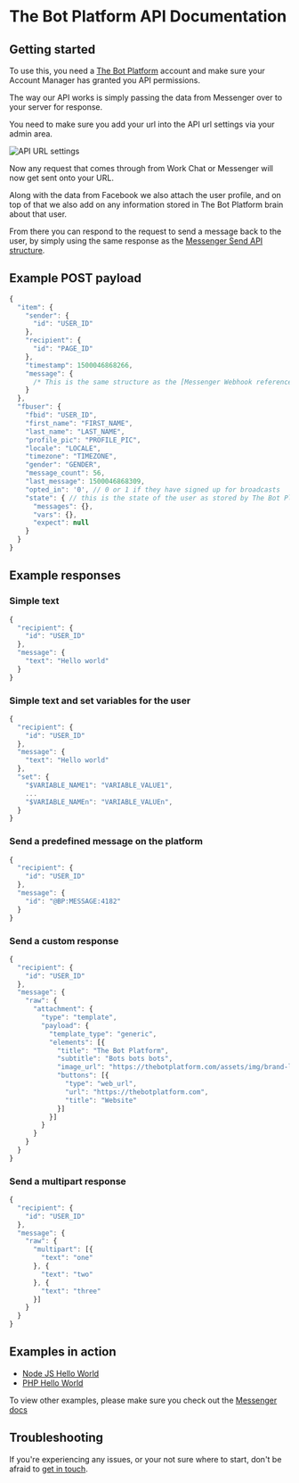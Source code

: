 # The Bot Platform API Documentation

## Getting started

To use this, you need a [The Bot Platform](http://thebotplatform.com) account and make sure your Account Manager has granted you API permissions.

The way our API works is simply passing the data from Messenger over to your server for response.

You need to make sure you add your url into the API url settings via your admin area.

![API URL settings](http://i.imgur.com/qOOdrEz.png)

Now any request that comes through from Work Chat or Messenger will now get sent onto your URL.

Along with the data from Facebook we also attach the user profile, and on top of that we also add on any information stored in The Bot Platform brain about that user.

From there you can respond to the request to send a message back to the user, by simply using the same response as the [Messenger Send API structure](https://developers.facebook.com/docs/messenger-platform/send-api-reference#request).

## Example POST payload

```js
{
  "item": {
    "sender": {
      "id": "USER_ID"
    },
    "recipient": {
      "id": "PAGE_ID"
    },
    "timestamp": 1500046868266,
    "message": {
      /* This is the same structure as the [Messenger Webhook reference](https://developers.facebook.com/docs/messenger-platform/webhook-reference/message) */
    }
  },
  "fbuser": {
    "fbid": "USER_ID",
    "first_name": "FIRST_NAME",
    "last_name": "LAST_NAME",
    "profile_pic": "PROFILE_PIC",
    "locale": "LOCALE",
    "timezone": "TIMEZONE",
    "gender": "GENDER",
    "message_count": 56,
    "last_message": 1500046868309,
    "opted_in": '0', // 0 or 1 if they have signed up for broadcasts
    "state": { // this is the state of the user as stored by The Bot Platform's brain
      "messages": {},
      "vars": {},
      "expect": null
    }
  }
}
```

## Example responses

### Simple text

```js
{
  "recipient": {
    "id": "USER_ID"
  },
  "message": {
    "text": "Hello world"
  }
}
```

### Simple text and set variables for the user

```js
{
  "recipient": {
    "id": "USER_ID"
  },
  "message": {
    "text": "Hello world"
  },
  "set": {
    "$VARIABLE_NAME1": "VARIABLE_VALUE1",
    ...
    "$VARIABLE_NAMEn": "VARIABLE_VALUEn",
  }
}
```

### Send a predefined message on the platform

```js
{
  "recipient": {
    "id": "USER_ID"
  },
  "message": {
    "id": "@BP:MESSAGE:4182"
  }
}
```

### Send a custom response

```js
{
  "recipient": {
    "id": "USER_ID"
  },
  "message": {
    "raw": {
      "attachment": {
        "type": "template",
        "payload": {
          "template_type": "generic",
          "elements": [{
            "title": "The Bot Platform",
            "subtitle": "Bots bots bots",
            "image_url": "https://thebotplatform.com/assets/img/brand-logo-@2x.png",
            "buttons": [{
              "type": "web_url",
              "url": "https://thebotplatform.com",
              "title": "Website"
            }]
          }]
        }
      }
    }
  }
}
```

### Send a multipart response
```js
{
  "recipient": {
    "id": "USER_ID"
  },
  "message": {
    "raw": {
      "multipart": [{
        "text": "one"
      }, { 
        "text": "two"
      }, {
        "text": "three"
      }]
    }
  }
}
```


## Examples in action

- [Node JS Hello World](examples/node/helloworld/routes/index.js)
- [PHP Hello World](examples/php/helloworld/index.php)

To view other examples, please make sure you check out the [Messenger docs](https://developers.facebook.com/docs/messenger-platform/send-api-reference#request)

## Troubleshooting

If you're experiencing any issues, or your not sure where to start, don't be afraid to [get in touch](mailto:support@thebotplatform.com).



